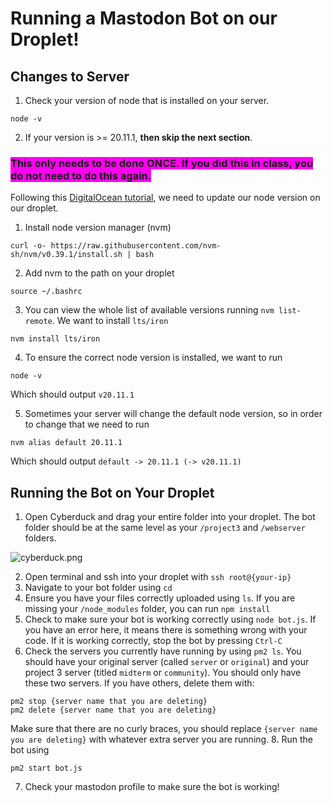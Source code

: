 # Running a Mastodon Bot on our Droplet!

## Changes to Server

1. Check your version of node that is installed on your server. 
```
node -v
```

2. If your version is >= 20.11.1, **then skip the next section**.

### <span style="background-color: #ff00f2">This only needs to be done ONCE. If you did this in class, you do not need to do this again.</span>
Following this [DigitalOcean tutorial](https://www.digitalocean.com/community/tutorials/how-to-install-node-js-on-ubuntu-22-04#option-3-installing-node-using-the-node-version-manager), we need to update our node version on our droplet.

1. Install node version manager (nvm)
```
curl -o- https://raw.githubusercontent.com/nvm-sh/nvm/v0.39.1/install.sh | bash
```

2. Add nvm to the path on your droplet
```
source ~/.bashrc
```

3. You can view the whole list of available versions running `nvm list-remote`. We want to install `lts/iron`
```
nvm install lts/iron
```

4. To ensure the correct node version is installed, we want to run
```
node -v
```
Which should output `v20.11.1`

5. Sometimes your server will change the default node version, so in order to change that we need to run
```
nvm alias default 20.11.1
```
Which should output `default -> 20.11.1 (-> v20.11.1)`

## Running the Bot on Your Droplet

1. Open Cyberduck and drag your entire folder into your droplet. The bot folder should be at the same level as your `/project3` and `/webserver` folders.

![cyberduck.png](https://drive.google.com/uc?id=1Wdbc5KWiELQ5SxKeIm5lmUczwuZv4yoX)

2. Open terminal and ssh into your droplet with `ssh root@{your-ip}`
3. Navigate to your bot folder using `cd`
4. Ensure you have your files correctly uploaded using `ls`. If you are missing your `/node_modules` folder, you can run `npm install`
5. Check to make sure your bot is working correctly using `node bot.js`. If you have an error here, it means there is something wrong with your code. If it is working correctly, stop the bot by pressing `Ctrl-C`
6. Check the servers you currently have running by using `pm2 ls`. You should have your original server (called `server` or `original`) and your project 3 server (titled `midterm` or `community`). You should only have these two servers. If you have others, delete them with:
```
pm2 stop {server name that you are deleting}
pm2 delete {server name that you are deleting}
```
Make sure that there are no curly braces, you should replace `{server name you are deleting}` with whatever extra server you are running.
8. Run the bot using
```
pm2 start bot.js
```
7. Check your mastodon profile to make sure the bot is working!

